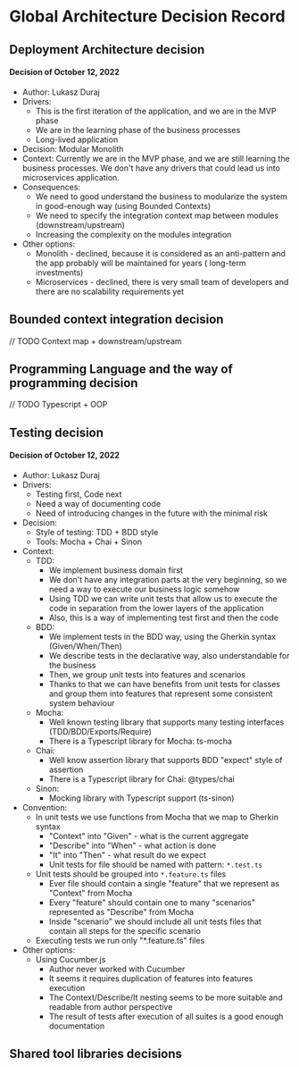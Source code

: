 # Global Architecture Decision Record

## Deployment Architecture decision

#### Decision of October 12, 2022

* Author: Lukasz Duraj
* Drivers:
    * This is the first iteration of the application, and we are in the MVP phase
    * We are in the learning phase of the business processes
    * Long-lived application
* Decision: Modular Monolith
* Context:
  Currently we are in the MVP phase, and we are still learning the business processes.
  We don't have any drivers that could lead us into microservices application.
* Consequences:
    * We need to good understand the business to modularize the system in good-enough way (using Bounded Contexts)
    * We need to specify the integration context map between modules (downstream/upstream)
    * Increasing the complexity on the modules integration
* Other options:
    * Monolith - declined, because it is considered as an anti-pattern and the app probably will be maintained for
      years (
      long-term investments)
    * Microservices - declined, there is very small team of developers and there are no scalability requirements yet

## Bounded context integration decision

// TODO Context map + downstream/upstream

## Programming Language and the way of programming decision

// TODO Typescript + OOP

## Testing decision

#### Decision of October 12, 2022

* Author: Lukasz Duraj
* Drivers:
    * Testing first, Code next
    * Need a way of documenting code
    * Need of introducing changes in the future with the minimal risk
* Decision:
    * Style of testing: TDD + BDD style
    * Tools: Mocha + Chai + Sinon
* Context:
    * TDD:
        * We implement business domain first
        * We don't have any integration parts at the very beginning, so we need a way to execute our business logic
          somehow
        * Using TDD we can write unit tests that allow us to execute the code in separation from the lower layers of the
          application
        * Also, this is a way of implementing test first and then the code
    * BDD:
        * We implement tests in the BDD way, using the Gherkin syntax (Given/When/Then)
        * We describe tests in the declarative way, also understandable for the business
        * Then, we group unit tests into features and scenarios
        * Thanks to that we can have benefits from unit tests for classes and group them into features that
          represent some consistent system behaviour
    * Mocha:
        * Well known testing library that supports many testing interfaces (TDD/BDD/Exports/Require)
        * There is a Typescript library for Mocha: ts-mocha
    * Chai:
        * Well know assertion library that supports BDD "expect" style of assertion
        * There is a Typescript library for Chai: @types/chai
    * Sinon:
        * Mocking library with Typescript support (ts-sinon)
* Convention:
    * In unit tests we use functions from Mocha that we map to Gherkin syntax
        * "Context" into "Given" - what is the current aggregate
        * "Describe" into "When" - what action is done
        * "It" into "Then" - what result do we expect
        * Unit tests for file should be named with pattern: `*.test.ts`
    * Unit tests should be grouped into `*.feature.ts` files
        * Ever file should contain a single "feature" that we represent as "Context" from Mocha
        * Every "feature" should contain one to many "scenarios" represented as "Describe" from Mocha
        * Inside "scenario" we should include all unit tests files that contain all steps for the specific scenario
    * Executing tests we run only "*.feature.ts" files
* Other options:
    * Using Cucumber.js
        * Author never worked with Cucumber
        * It seems it requires duplication of features into features execution
        * The Context/Describe/It nesting seems to be more suitable and readable from author perspective
        * The result of tests after execution of all suites is a good enough documentation

## Shared tool libraries decisions